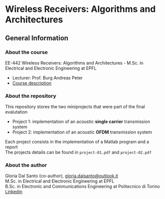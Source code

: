 # Wireless Receivers: Algorithms and Architectures
## General Information 
### About the course 
EE-442 Wireless Receivers: Algorithms and Architectures - M.Sc. in Electrical and Electronic Engineering at EPFL
- Lecturer: Prof. Burg Andreas Peter
- [Course description](https://edu.epfl.ch/coursebook/en/wireless-receivers-algorithms-and-architectures-EE-442)
### About the repository
This repository stores the two miniprojects that were part of the final evalutation 
- Project 1: implementation of an acoustic **single carrier** transmission system
- Project 2: implementation of an acoustic **OFDM** transmission system

Each project consists in the implementation of a Matlab program and a report  
The projects details can be found in `project-01.pdf` and `project-02.pdf`
### About the author 
Gloria Dal Santo (co-author), gloria.dalsanto@outlook.it  
M.Sc. in Electrical and Electronic Engineering at EPFL  
B.Sc. in Electronic and Communications Engineering at Politecnico di Torino  
[Linkedin](https://www.linkedin.com/in/gloriadalsanto/)
